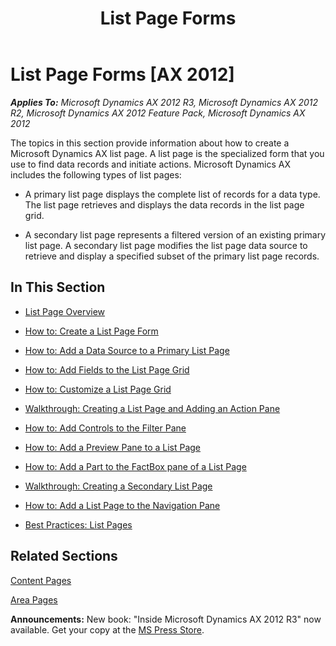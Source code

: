 ﻿---
title: List Page Forms
TOCTitle: List Pages
ms:assetid: a8562ac5-5794-40f0-a5a1-2a04281d732a
ms:mtpsurl: https://msdn.microsoft.com/en-us/library/Cc635077(v=AX.60)
ms:contentKeyID: 35248511
ms.date: 05/18/2015
mtps_version: v=AX.60
---

# List Page Forms [AX 2012]


_**Applies To:** Microsoft Dynamics AX 2012 R3, Microsoft Dynamics AX 2012 R2, Microsoft Dynamics AX 2012 Feature Pack, Microsoft Dynamics AX 2012_

The topics in this section provide information about how to create a Microsoft Dynamics AX list page. A list page is the specialized form that you use to find data records and initiate actions. Microsoft Dynamics AX includes the following types of list pages:

  - A primary list page displays the complete list of records for a data type. The list page retrieves and displays the data records in the list page grid.

  - A secondary list page represents a filtered version of an existing primary list page. A secondary list page modifies the list page data source to retrieve and display a specified subset of the primary list page records.

## In This Section

  - [List Page Overview](list-page-overview.md)  

  - [How to: Create a List Page Form](how-to-create-a-list-page-form.md)  

  - [How to: Add a Data Source to a Primary List Page](how-to-add-a-data-source-to-a-primary-list-page.md)  

  - [How to: Add Fields to the List Page Grid](how-to-add-fields-to-the-list-page-grid.md)  

  - [How to: Customize a List Page Grid](how-to-customize-a-list-page-grid.md)  

  - [Walkthrough: Creating a List Page and Adding an Action Pane](walkthrough-creating-a-list-page-and-adding-an-action-pane.md)  

  - [How to: Add Controls to the Filter Pane](how-to-add-controls-to-the-filter-pane.md)  

  - [How to: Add a Preview Pane to a List Page](how-to-add-a-preview-pane-to-a-list-page.md)  

  - [How to: Add a Part to the FactBox pane of a List Page](how-to-add-a-part-to-the-factbox-pane-of-a-list-page.md)  

  - [Walkthrough: Creating a Secondary List Page](walkthrough-creating-a-secondary-list-page.md)  

  - [How to: Add a List Page to the Navigation Pane](how-to-add-a-list-page-to-the-navigation-pane.md)  

  - [Best Practices: List Pages](best-practices-list-pages.md)  

## Related Sections

[Content Pages](content-pages.md)

[Area Pages](area-pages.md)

  
**Announcements:** New book: "Inside Microsoft Dynamics AX 2012 R3" now available. Get your copy at the [MS Press Store](https://www.microsoftpressstore.com/store/inside-microsoft-dynamics-ax-2012-r3-9780735685109).

